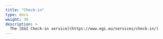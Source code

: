 ```yaml
---
title: "Check-in"
type: docs
weight: 30
description: >
  The [EGI Check-in service](https://www.egi.eu/services/check-in/)
---
```

